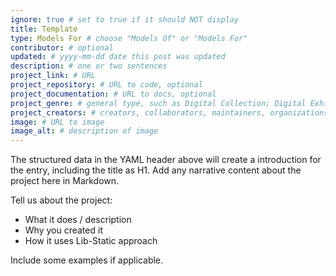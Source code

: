 ```yaml
---
ignore: true # set to true if it should NOT display
title: Template
type: Models For # choose "Models Of" or "Models For"
contributor: # optional
updated: # yyyy-mm-dd date this post was updated
description: # one or two sentences
project_link: # URL 
project_repository: # URL to code, optional
project_documentation: # URL to docs, optional
project_genre: # general type, such as Digital Collection; Digital Exhibit; Institutional Repository; Research Guide; Digital Publishing; Qualitative Data Analysis; Oral History; Library Website; Critical Edition; OER; Screwing-Around
project_creators: # creators, collaborators, maintainers, organizations
image: # URL to image
image_alt: # description of image
---
```


The structured data in the YAML header above will create a introduction for the entry, including the title as H1.
Add any narrative content about the project here in Markdown.

Tell us about the project:

- What it does / description
- Why you created it
- How it uses Lib-Static approach

Include some examples if applicable.
